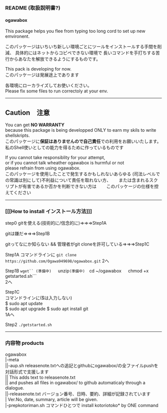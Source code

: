 ### README (取扱説明書?)
#### ogawabox  

This package helps you flee from typing too long cord to set up new emvironent.  

このパッケージはいちいち新しい環境ごとにツールをインストールする手間を削減、
具体的にはネットからコピペできない環境で
長いコマンドを手打ちする苦行からあなたを解放できるようにするものです。  

This pack is developing for now.  
このパッケージは発展途上であります  

各環境にローカライズしてお使いください。  
Please fix some files to run correctoly at your env.  

***
## Caution　注意  

You can get **NO WARRANTY**  
because this package is being developped ONLY to earn my skils to write shellskripts.  
このパッケージに**保証はありませんので自己責任**での利用をお願いいたします。  
私のShell使いとしての能力を得るために作っているものです

If you cannot take responsiblity for your attempt,  
or if you cannot talk wheather ogawabox is hurmful or not  
please refrain from using ogawabox.  
このパッケージを使用したことで発生するかもしれないあらゆる
(司法レベルでの常識は別にして)不利益について責任を取れない方、　　
または含まれるスクリプトが有害であるか否かを判断できない方は　　
このパッケージの仕様を控えてください　　
***

### [[[How to install インストール方法]]]

step0
gitを使える(技術的に/信念的に)⇒⇒⇒Step1A

gitは嫌だ⇒⇒⇒Step1B

gitってなにか知らない && 管理者がgit cloneを許可している⇒⇒⇒Step1C


Step1A
コマンドラインに
```git clone https://github.com/Ogawa949698/ogawabox.git```
2へ

Step1B
```wget`` (準備中)  
```unzip``` (準備中)  
```cd ~/ogawabox```  
```chmod +x getstarted.sh```  
2へ  

Step1C  
コマンドラインに($は入力しない)  
$ sudo apt update  
$ sudo apt upgrade 
$ sudo apt install git  
1Aへ  


Step2
```./getstarted.sh```  

---

### 内容物 products  
ogawabox  
|-meta  
||-aup.sh releasenote.txtへの追記とgithubにogawabox/の全ファイルpushを対話形式で支援します  
||        This adds text to releasenote.txt  
||        and pushes all files in ogawabox/ to github   automaticaly through a dialogue.  
||-releasenote.txt バージョン番号、日時、要約、詳細が記録されています  
|                 Ver.No, date, summary, article will be given.  
|-prepkotoriman.sh コマンドひとつで install kotoriotoko* by ONE command  

